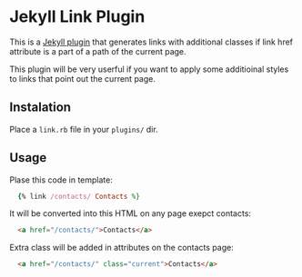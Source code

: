 Jekyll Link Plugin
===========

This is a [Jekyll plugin](https://github.com/mojombo/jekyll/wiki/Plugins) that generates 
links with additional classes if link href attribute is a part of a path of the current page.

This plugin will be very userful if you want to apply some additioinal styles to links 
that point out the current page.


Instalation
-----------

Place a `link.rb` file in your `plugins/` dir.

Usage
-----------

Plase this code in template:

```ruby
  {% link /contacts/ Contacts %}
```

It will be converted into this HTML on any page exepct contacts:

```html
  <a href="/contacts/">Contacts</a>
```

Extra class will be added in attributes on the contacts page:

```html
  <a href="/contacts/" class="current">Contacts</a>
```
